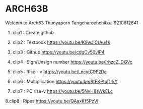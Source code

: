# ARCH63B

Welcom to Arch63
Thunyaporn Tangcharoenchitkul
6210612641

1. clip1 : Create github

2. clip2 : Textbook
<https://youtu.be/K9wJlCrAu4k>

3. clip3 : Github
<https://youtu.be/cdgCv50vlP4>

4. clip4 : Sign/Unsign number
<https://youtu.be/IrhzcZ_DGVc>

5. clip5 : Risc - v
<https://youtu.be/LncytC9F2Dc>

6. clip6 : Multiplication
<https://youtu.be/8fFKPtqDrkY>

7. clip7 : PC rise-v
<https://youtu.be/5NvH8sWkELc>

8.clip8 : Ripes
<https://youtu.be/QAaxKf5PzVI>